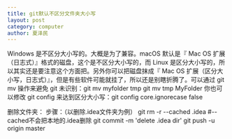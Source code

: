 ```yaml
---
title: git默认不区分文件夹大小写
layout: post
category: computer
author: 夏泽民
---
```

<!-- more -->
Windows 是不区分大小写的。大概是为了兼容。macOS 默认是『 Mac OS 扩展（日志式）』格式的磁盘，这个是不区分大小写的，而 Linux 是区分大小写的，所以其实还是要注意这个方面把。另外你可以把磁盘抹成『 Mac OS 扩展（区分大小写，日志式）』，但是有些软件可能就挂了，所以还是别瞎折腾了。可以通过 git mv 操作来避免 git 未识别：git mv myfolder tmp
git mv tmp MyFolder
你也可以修改 git config 来达到区分大小写：git config core.ignorecase false

删除文件夹：
步骤：（以删除.idea文件夹为例）
git rm -r --cached .idea  #--cached不会把本地的.idea删除
git commit -m 'delete .idea dir'
git push -u origin master
